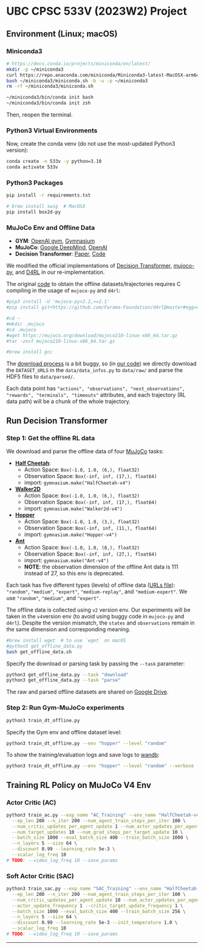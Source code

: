 # UBC CPSC 533V (2023W2) Project

## Environment (Linux; macOS)

### Miniconda3

```bash
# https://docs.conda.io/projects/miniconda/en/latest/
mkdir -p ~/miniconda3
curl https://repo.anaconda.com/miniconda/Miniconda3-latest-MacOSX-arm64.sh -o ~/miniconda3/miniconda.sh
bash ~/miniconda3/miniconda.sh -b -u -p ~/miniconda3
rm -rf ~/miniconda3/miniconda.sh

~/miniconda3/bin/conda init bash
~/miniconda3/bin/conda init zsh
```

Then, reopen the terminal.

### Python3 Virtual Environments

Now, create the conda venv (do not use the most-updated Python3 version):

```bash
conda create -n 533v -y python=3.10
conda activate 533v
```

### Python3 Packages

```bash
pip install -r requirements.txt
```

```bash
# brew install swig  # MacOSX
pip install box2d-py
```

### MuJoCo Env and Offline Data

* **GYM**: [OpenAI gym](https://github.com/openai/gym), [Gymnasium](https://github.com/Farama-Foundation/Gymnasium)
* **MuJoCo**: [Google DeepMind](https://github.com/google-deepmind/mujoco/), [OpenAI](https://github.com/openai/mujoco-py)
* **Decision Transformer**: [Paper](https://proceedings.neurips.cc/paper_files/paper/2021/hash/7f489f642a0ddb10272b5c31057f0663-Abstract.html), [Code](https://github.com/kzl/decision-transformer)

We modified the official implementations of [Decision Transformer](https://github.com/kzl/decision-transformer), 
[mujoco-py](https://github.com/openai/mujoco-py), and [D4RL](https://github.com/Farama-Foundation/D4RL)
in our re-implementation.

The original [code](https://github.com/kzl/decision-transformer/blob/master/gym/data/download_d4rl_datasets.py)
to obtain the offline datasets/trajectories requires C compiling in the usage of `mujoco-py` and `d4rl`:

```bash
#pip3 install -U 'mujoco-py<2.2,>=2.1'
#pip install git+https://github.com/Farama-Foundation/d4rl@master#egg=d4rl

#cd ~
#mkdir .mujoco
#cd .mujoco
#wget https://mujoco.org/download/mujoco210-linux-x86_64.tar.gz
#tar -zxvf mujoco210-linux-x86_64.tar.gz

#brew install gcc
```

The [download process](https://github.com/kzl/decision-transformer/blob/master/gym/data/download_d4rl_datasets.py)
is a bit buggy, so (in [our code](./get_offline_data.py))
we directly download the `DATASET_URLS` in the `data/data_infos.py` to `data/raw/`
and parse the HDF5 files to `data/parsed/`.

Each data point has `"actions", "observations", "next_observations", "rewards", "terminals", "timeouts"` attributes,
and each trajectory (RL data path) will be a chunk of the whole trajectory.


## Run Decision Transformer

### Step 1: Get the offline RL data

We download and parse the offline data of four [MuJoCo](https://gymnasium.farama.org/environments/mujoco/) tasks:

* [**Half Cheetah**](https://gymnasium.farama.org/environments/mujoco/half_cheetah/):
  * Action Space: `Box(-1.0, 1.0, (6,), float32)`
  * Observation Space: `Box(-inf, inf, (17,), float64)`
  * import: `gymnasium.make("HalfCheetah-v4")`
* [**Walker2D**](https://gymnasium.farama.org/environments/mujoco/walker2d/)
  * Action Space: `Box(-1.0, 1.0, (6,), float32)`
  * Observation Space: `Box(-inf, inf, (17,), float64)`
  * import: `gymnasium.make("Walker2d-v4")`
* [**Hopper**](https://gymnasium.farama.org/environments/mujoco/hopper/)
  * Action Space: `Box(-1.0, 1.0, (3,), float32)`
  * Observation Space: `Box(-inf, inf, (11,), float64)`
  * import: `gymnasium.make("Hopper-v4")`
* [**Ant**](https://gymnasium.farama.org/environments/mujoco/ant/)
  * Action Space: `Box(-1.0, 1.0, (8,), float32)`
  * Observation Space: `Box(-inf, inf, (27,), float64)`
  * import: `gymnasium.make("Ant-v4")`
  * **NOTE**: the observation dimension of the offline Ant data is 111 instead of 27, so this env is deprecated.

Each task has five different types (levels) of offline data ([URLs file](./data/data_infos.py)):
`"random"`, `"medium"`, `"expert"`, `"medium-replay"`, and `"medium-expert"`.
We use `"random"`, `"medium"`, and `"expert"`.

The offline data is collected using `v2` version env. Our experiments will be taken in the `v4`version env 
(to avoid using buggy code in `mujoco-py` and `d4rl`). Despite the version mismatch,
the `states` and `observations` remain in the same dimension and corresponding meaning.

```bash
#brew install wget  # to use `wget` on macOS
#python3 get_offline_data.py
bash get_offline_data.sh
```

Specify the download or parsing task by passing the `--task` parameter:

```bash
python3 get_offline_data.py --task "download"
python3 get_offline_data.py --task "parse"
```

The raw and parsed offline datasets are shared on 
[Google Drive](https://drive.google.com/drive/folders/1iRs7pCTRuoQb6iS6KskCDynxkHDjAXGi?usp=sharing).

### Step 2: Run Gym-MuJoCo experiments

```bash
python3 train_dt_offline.py
```

Specify the Gym env and offline dataset level:

```bash
python3 train_dt_offline.py --env "hopper" --level "random"
```

To show the training/evaluation logs and save logs to [wandb](https://wandb.ai/):

```bash
python3 train_dt_offline.py --env "hopper" --level "random" --verbose --log_to_wandb
```

## Training RL Policy on MuJoCo V4 Env

### Actor Critic (AC)

```bash
python3 train_ac.py --exp_name "AC_Training" --env_name "HalfCheetah-v4" --seed 42 \
  --ep_len 200 --n_iter 200 --num_agent_train_steps_per_iter 100 \
  --num_critic_updates_per_agent_update 1 --num_actor_updates_per_agent_update 1 \
  --num_target_updates 10 --num_grad_steps_per_target_update 10 \
  --batch_size 1000 --eval_batch_size 400 --train_batch_size 1000 \
  --n_layers 5 --size 64 \
  --discount 0.99 --learning_rate 5e-3 \
  --scalar_log_freq 10
# TODO: --video_log_freq 10 --save_params
```

### Soft Actor Critic (SAC)

```bash
python3 train_sac.py --exp_name "SAC_Training" --env_name "HalfCheetah-v4" --seed 42 \
  --ep_len 200 --n_iter 200 --num_agent_train_steps_per_iter 100 \
  --num_critic_updates_per_agent_update 10 --num_actor_updates_per_agent_update 10 \
  --actor_update_frequency 1 --critic_target_update_frequency 1 \
  --batch_size 1000 --eval_batch_size 400 --train_batch_size 256 \
  --n_layers 5 --size 64 \
  --discount 0.99 --learning_rate 5e-3 --init_temperature 1.0 \
  --scalar_log_freq 10
# TODO: --video_log_freq 10 --save_params
```

---

